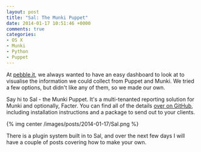 ```yaml
---
layout: post
title: "Sal: The Munki Puppet"
date: 2014-01-17 10:51:46 +0000
comments: true
categories: 
- OS X
- Munki
- Python
- Puppet
---
```

At [pebble.it](http://pebbleit.com), we always wanted to have an easy dashboard to look at to visualise the information we could collect from Puppet and Munki. We tried a few options, but didn't like any of them, so we made our own. 

Say hi to Sal - the Munki Puppet. It's a multi-tenanted reporting solution for Munki and optionally, Facter.  You can find all of the details [over on GitHub](https://github.com/grahamgilbert/sal), including installation instructions and a package to send out to your clients.

{% img  center /images/posts/2014-01-17/Sal.png %}

There is a plugin system built in to Sal, and over the next few days I will have a couple of posts covering how to make your own.